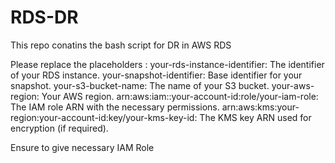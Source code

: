 # RDS-DR
This repo conatins the bash script for DR in AWS RDS

Please replace the placeholders :
your-rds-instance-identifier: The identifier of your RDS instance.
your-snapshot-identifier: Base identifier for your snapshot.
your-s3-bucket-name: The name of your S3 bucket.
your-aws-region: Your AWS region.
arn:aws:iam::your-account-id:role/your-iam-role: The IAM role ARN with the necessary permissions.
arn:aws:kms:your-region:your-account-id:key/your-kms-key-id: The KMS key ARN used for encryption (if required).

Ensure to give necessary IAM Role